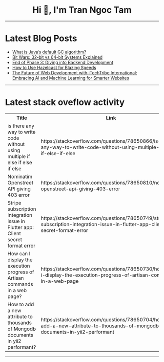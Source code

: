 <h1 align="center">Hi 👋, I'm Tran Ngoc Tam</h1>

---

# Latest Blog Posts 
<!-- BLOG-POST-LIST:START -->
- [What is Java’s default GC algorithm?](https://dev.to/ram_lakshmanan_001/what-is-javas-default-gc-algorithm-4fgb)
- [Bit Wars: 32-bit vs 64-bit Systems Explained](https://dev.to/shravan20/bit-wars-32-bit-vs-64-bit-systems-explained-511a)
- [End of Phase 3: Diving into Backend Development](https://dev.to/johnjohnpenafiel/end-of-phase-3-diving-into-backend-development-2d19)
- [How to Use Hazelcast for Blazing Speeds](https://dev.to/zorian/how-to-use-hazelcast-for-blazing-speeds-11f5)
- [The Future of Web Development with iTechTribe International: Embracing AI and Machine Learning for Smarter Websites](https://dev.to/itechtshahzaib_1a2c1cd10/the-future-of-web-development-with-itechtribe-international-embracing-ai-and-machine-learning-for-smarter-websites-13j6)
<!-- BLOG-POST-LIST:END -->

---

# Latest stack oveflow activity
<table>
  <tr><th>Title</th><th>Link</th></tr>
  <!-- STACKOVERFLOW:START --><tr><td>is there any way to write code without using multiple if else if else if else</td><td>https://stackoverflow.com/questions/78650866/is-there-any-way-to-write-code-without-using-multiple-if-else-if-else-if-else</td></tr><tr><td>Nominatim Openstreet API giving 403 error</td><td>https://stackoverflow.com/questions/78650810/nominatim-openstreet-api-giving-403-error</td></tr><tr><td>Stripe subscription integration issue in Flutter app: Client secret format error</td><td>https://stackoverflow.com/questions/78650749/stripe-subscription-integration-issue-in-flutter-app-client-secret-format-error</td></tr><tr><td>How can I display the execution progress of Artisan commands in a web page?</td><td>https://stackoverflow.com/questions/78650730/how-can-i-display-the-execution-progress-of-artisan-commands-in-a-web-page</td></tr><tr><td>How to add a new attribute to thousands of Mongodb documents in yii2 performant?</td><td>https://stackoverflow.com/questions/78650704/how-to-add-a-new-attribute-to-thousands-of-mongodb-documents-in-yii2-performant</td></tr><!-- STACKOVERFLOW:END -->
</table>

---


